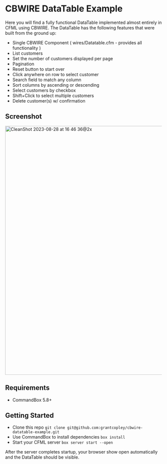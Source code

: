 # CBWIRE DataTable Example

Here you will find a fully functional DataTable implemented almost entirely in CFML using CBWIRE. The DataTable has the following features that were built from the ground up:

* Single CBWIRE Component ( wires/Datatable.cfm - provides all functionality )
* List customers
* Set the number of customers displayed per page
* Pagination
* Reset button to start over
* Click anywhere on row to select customer
* Search field to match any column
* Sort columns by ascending or descending
* Select customers by checkbox
* Shift+Click to select multiple customers
* Delete customer(s) w/ confirmation

## Screenshot
<img width="800" alt="CleanShot 2023-08-28 at 16 46 36@2x" src="https://github.com/grantcopley/cbwire-datatable-example/assets/1197835/82fd2a0e-c530-425f-a35b-2a902849b701">

## Requirements

* CommandBox 5.8+

## Getting Started

* Clone this repo `git clone git@github.com:grantcopley/cbwire-datatable-example.git`
* Use CommandBox to install dependencies `box install`
* Start your CFML server `box server start --open`

After the server completes startup, your browser show open automatically and the DataTable should be visible.
